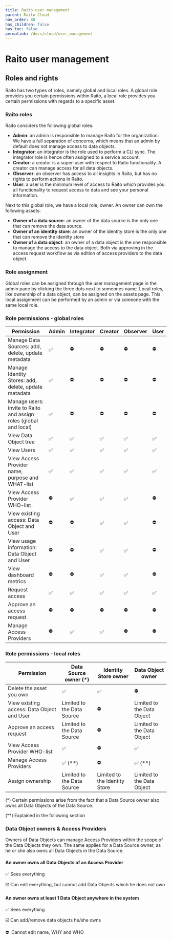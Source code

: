 ```yaml
---
title: Raito user management
parent: Raito Cloud
nav_order: 80
has_children: false
has_toc: false
permalink: /docs/cloud/user_management
---
```


# Raito user management

<!-- Raito user management in Raito is the responsibility of an admin. Such an admin can provide access to users on the user management page in the admin pane. An admin can provide access via:

- Setting up SSO to Raito
- Granting access to domains: e.g. everyone with a *@raito.io address
- Personal invite on email

By default, every new user has no Raito roles assigned, which means he is a plain user in the system. -->

## Roles and rights

Raito has two types of roles, namely global and local roles. A global role provides you certain permissions within Raito, a local role provides you certain permissions with regards to a specific asset.

### Raito roles

Raito considers the following global roles:

- **Admin**: an admin is responsible to manage Raito for the organization. We have a full separation of concerns, which means that an admin by default does not manage access to data objects.
- **Integrator**: an integrator is the role used to perform a CLI sync. The integrator role is hence often assigned to a service account.
- **Creator**: a creator is a super-user with respect to Raito functionality. A creator can manage access for all data objects.
- **Observer**: an observer has access to all insights in Raito, but has no rights to perform actions in Raito.
- **User**: a user is the minimum level of access to Raito which provides you all functionality to request access to data and see your personal information.

Next to this global role, we have a local role, owner. An owner can own the following assets:

- **Owner of a data source**: an owner of the data source is the only one that can remove the data source.
- **Owner of an identity store**: an owner of the identity store is the only one that can remove the identity store
- **Owner of a data object**: an owner of a data object is the one responsible to manage the access to the data object. Both via approving in the access request workflow as via edition of access providers to the data object.

### Role assignment

Global roles can be assigned through the user management page in the admin pane by clicking the three dots next to someones name. Local roles, like ownership of a data object, can be assigned on the assets page. This local assignment can be performed by an admin or via someone with the same local role.

### Role permissions - global roles

| Permission | Admin | Integrator | Creator | Observer | User |
| --- | --- | --- | --- | --- | --- |
| Manage Data Sources: add, delete, update metadata | ✅ | ⛔️ | ⛔️ | ⛔️ | ⛔️ |
| Manage Identity Stores: add, delete, update metadata | ✅ | ⛔️ | ⛔️ | ⛔️ | ⛔️ |
| Manage users: invite to Raito and assign roles (global and local) | ✅ | ⛔️ | ⛔️ | ⛔️ | ⛔️ |
| View Data Object tree | ✅ | ✅ | ✅ | ✅ | ✅ |
| View Users | ✅ | ✅ | ✅ | ✅ | ✅ |
| View Access Provider name, purpose and WHAT-list | ✅ | ✅ | ✅ | ✅ | ✅ |
| View Access Provider WHO-list | ⛔️ | ✅ | ✅ | ✅ | ⛔️ |
| View existing access: Data Object and User | ⛔️ | ⛔️ | ✅ | ✅ | ⛔️ |
| View usage information: Data Object and User | ⛔️ | ⛔️ | ✅ | ✅ | ⛔️ |
| View dashboard metrics | ⛔️ | ⛔️ | ✅ | ✅ | ⛔️ |
| Request access | ✅ | ✅ | ✅ | ✅ | ✅ |
| Approve an access request | ⛔️ | ⛔️ | ⛔️ | ⛔️ | ⛔️ |
| Manage Access Providers | ⛔️ | ✅ | ✅ | ⛔️ | ⛔️ |

### Role permissions - local roles

| Permission | Data Source owner (*) | Identity Store owner | Data Object owner |
| --- | --- | --- | --- |
| Delete the asset you own | ✅ | ✅ | ⛔️ |
| View existing access: Data Object and User | Limited to the Data Source | ⛔️ | Limited to the Data Object |
| Approve an access request | Limited to the Data Source | ⛔️ | Limited to the Data Object |
| View Access Provider WHO-list | ✅ | ⛔️ | ✅ |
| Manage Access Providers | ✅ (**) | ⛔️ | ✅ (**) |
| Assign ownership | Limited to the Data Source | Limited to the Identity Store | Limited to the Data Object |

(*) Certain permissions arise from the fact that a Data Source owner also owns all Data Objects of the Data Source.

(**) Explained in the following section

### Data Object owners & Access Providers

Owners of Data Objects can manage Access Providers within the scope of the Data Objects they own. The same applies for a Data Source owner, as he or she also owns all Data Objects in the Data Source.

#### An owner owns all Data Objects of an Access Provider

✅ Sees everything 

☑️ Can edit everything, but cannot add Data Objects which he does not own

#### An owner owns at least 1 Data Object anywhere in the system

✅ Sees everything

☑️ Can add/remove data objects he/she owns

⛔  Cannot edit name, WHY and WHO